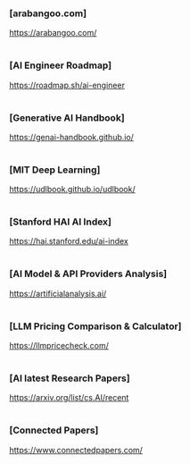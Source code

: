 ### [arabangoo.com]
https://arabangoo.com/
<br/><br/>
### [AI Engineer Roadmap]
https://roadmap.sh/ai-engineer 
<br/><br/>
### [Generative AI Handbook]
https://genai-handbook.github.io/   
<br/>
### [MIT Deep Learning]   
https://udlbook.github.io/udlbook/      
<br/>
### [Stanford HAI AI Index]
https://hai.stanford.edu/ai-index
<br/><br/>
### [AI Model & API Providers Analysis]   
https://artificialanalysis.ai/
<br/><br/>
### [LLM Pricing Comparison & Calculator]
https://llmpricecheck.com/
<br/><br/>
### [AI latest Research Papers]
https://arxiv.org/list/cs.AI/recent
<br/><br/>
### [Connected Papers]
https://www.connectedpapers.com/
